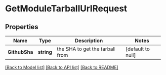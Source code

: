 # GetModuleTarballUrlRequest

## Properties
Name | Type | Description | Notes
------------ | ------------- | ------------- | -------------
**GithubSha** | **string** | the SHA to get the tarball from | [default to null]

[[Back to Model list]](../README.md#documentation-for-models) [[Back to API list]](../README.md#documentation-for-api-endpoints) [[Back to README]](../README.md)

